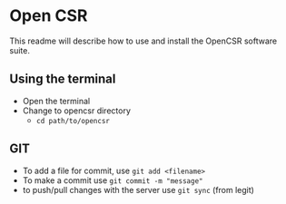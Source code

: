 # Open CSR

This readme will describe how to use and install the OpenCSR software suite.

## Using the terminal

- Open the terminal
- Change to opencsr directory
  - `cd path/to/opencsr`

## GIT

- To add a file for commit, use `git add <filename>`
- To make a commit use `git commit -m "message"`
- to push/pull changes with the server use `git sync` (from legit)
